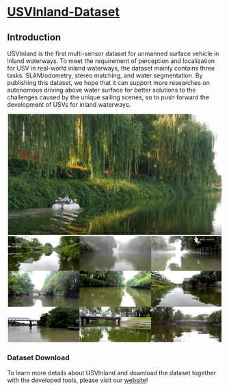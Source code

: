 # [USVInland-Dataset](https://www.orca-tech.cn/datasets.html)

## Introduction

USVInland is the first multi-sensor dataset for unmanned surface vehicle in inland waterways. To meet the requirement of perception and localization for USV in real-world inland waterways, the dataset mainly contains three tasks: SLAM/odometry, stereo matching, and water segmentation. By publishing this dataset, we hope that it can support more researches on autonomous driving above water surface for better solutions to the challenges caused by the unique sailing scenes, so to push forward the development of USVs for inland waterways.


<div align=center>
<img src="https://github.com/ORCA-TECH/USVInland-Dataset/blob/main/Pictures/picture1.png" width="500"/>
</div>

<div align=center>
<img src="https://github.com/ORCA-TECH/USVInland-Dataset/blob/main/Pictures/picture2.png" width="500"/>
</div>

### Dataset Download

To learn more details about USVInland and download the dataset together with the developed tools, please visit our [website](https://www.orca-tech.cn/datasets.html)!

